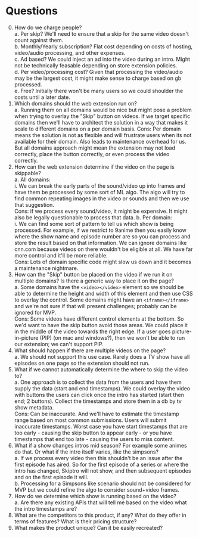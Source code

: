 # Questions
0. How do we charge people?  
   a. Per skip? We'll need to ensure that a skip for the same video doesn't count against them.  
   b. Monthly/Yearly subscription? Flat cost depending on costs of hosting, video/audio processing, and other expenses.  
   c. Ad based? We could inject an ad into the video during an intro. Might not be technically feasable depending on store extension policies.  
   d. Per video/processing cost? Given that processing the video/audio may be the largest cost, it might make sense to charge based on gb processed.  
   e. Free? Initially there won't be many users so we could shoulder the costs until a later date.  
1. Which domains should the web extension run on?  
   a. Running them on all domains would be nice but might pose a problem when trying to overlay the "Skip" button on videos. If we target specific domains then we'll have to architect the solution in a way that makes it scale to different domains on a per domain basis.
      Cons: Per domain means the solution is not as flexible and will frustrate users when its not available for their domain. Also leads to maintenance overhead for us. But all domains approach might mean the extension may not load correctly, place the button correctly, or even process the video correctly.   
2. How can the web extension determine if the video on the page is skippable?  
   a. All domains:   
      i. We can break the early parts of the sound/video up into frames and have them be processed by some sort of ML algo. The algo will try to find common repeating images in the video or sounds and then we use that suggestion.   
         Cons: if we process every sound/video, it might be expensive. It might also be legally questionable to process that data.
   b. Per domain:  
      i. We can find some sort of pattern to tell us which show is being processed. For example, if we restrict to 9anime then you easily know where the show name and episode number are so you can process and store the result based on that information. We can ignore domains like cnn.com because videos on there wouldn't be eligible at all. We have far more control and it'll be more reliable.  
         Cons: Lots of domain specific code might slow us down and it becomes a maintenance nightmare.  
3. How can the "Skip" button be placed on the video if we run it on multiple domains? Is there a generic way to place it on the page?  
   a. Some domains have the `<video></video>` element so we should be able to determine the height and width of this element and then use CSS to overlay the control. Some domains might have an `<iframe></iframe>` and we're not sure if that will present challenges; probably can be ignored for MVP.  
       Cons: Some videos have different control elements at the bottom. So we'd want to have the skip button avoid those areas. We could place it in the middle of the video towards the right edge. If a user goes picture-in-picture (PIP) (on mac and windows?), then we won't be able to run our extension; we can't support PIP.  
4. What should happen if there are multiple videos on the page?  
   a. We should not support this use case. Rarely does a TV show have all episodes on one page so the extension should not run.   
5. What if we cannot automatically determine the where to skip the video to?  
   a. One approach is to collect the data from the users and have them supply the data (start and end timestamps). We could overlay the video with buttons the users can click once the intro has started (start then end; 2 buttons). Collect the timestamps and store them in a db by tv show metadata.  
    Cons: Can be inaccurate. And we'll have to estimate the timestamp range based on most common submissions. Users will submit inaccurate timestamps. Worst case you have start timestamps that are too early - causing the skip button to appear early - or you have timestamps that end too late - causing the users to miss content.  
6. What if a show changes intros mid season? For example some animes do that. Or what if the intro itself varies, like the simpsons?  
   a. If we process every video then this shouldn't be an issue after the first episode has aired. So for the first episode of a series or where the intro has changed, Skiptro will not show, and then subsequent episodes and on the first episode it will.  
   b. Processing for a Simpsons like scenario should not be considered for MVP but we could refine the algo to consider sound+video frames.  
7. How do we determine which show is running based on the video?  
   a. Are there any existing APIs that will tell me based on the video what the intro timestamps are?  
8. What are the competitors to this product, if any? What do they offer in terms of features? What is their pricing structure?  
9. What makes the product unique? Can it be easily recreated?   